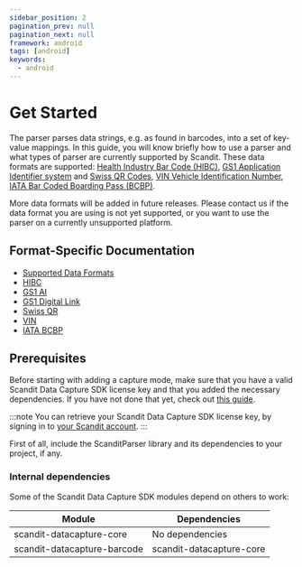 ```yaml
---
sidebar_position: 2
pagination_prev: null
pagination_next: null
framework: android
tags: [android]
keywords:
  - android
---
```


# Get Started

The parser parses data strings, e.g. as found in barcodes, into a set of key-value mappings. In this guide, you will know briefly how to use a parser and what types of parser are currently supported by Scandit. These data formats are supported: [Health Industry Bar Code (HIBC)](https://docs.scandit.com/data-capture-sdk/android/parser/hibc.html), [GS1 Application Identifier system](https://docs.scandit.com/data-capture-sdk/android/parser/gs1ai.html) and [Swiss QR Codes](https://docs.scandit.com/data-capture-sdk/android/parser/swissqr.html), [VIN Vehicle Identification Number](https://docs.scandit.com/data-capture-sdk/android/parser/vin.html), [IATA Bar Coded Boarding Pass (BCBP)](https://docs.scandit.com/data-capture-sdk/android/parser/iata-bcbp.html).

More data formats will be added in future releases. Please contact us if the data format you are using is not yet supported, or you want to use the parser on a currently unsupported platform.

## Format-Specific Documentation

- [Supported Data Formats](https://docs.scandit.com/data-capture-sdk/android/parser/formats.html)
- [HIBC](https://docs.scandit.com/data-capture-sdk/android/parser/hibc.html)
- [GS1 AI](https://docs.scandit.com/data-capture-sdk/android/parser/gs1ai.html)
- [GS1 Digital Link](https://docs.scandit.com/data-capture-sdk/android/parser/gs1-digital-link.html)
- [Swiss QR](https://docs.scandit.com/data-capture-sdk/android/parser/swissqr.html)
- [VIN](https://docs.scandit.com/data-capture-sdk/android/parser/vin.html)
- [IATA BCBP](https://docs.scandit.com/data-capture-sdk/android/parser/iata-bcbp.html)

## Prerequisites

Before starting with adding a capture mode, make sure that you have a valid Scandit Data Capture SDK license key and that you added the necessary dependencies. If you have not done that yet, check out [this guide](../add-sdk.md).

:::note
You can retrieve your Scandit Data Capture SDK license key, by signing in to [your Scandit account](https://ssl.scandit.com/dashboard/sign-in).
:::

First of all, include the ScanditParser library and its dependencies to your project, if any.

### Internal dependencies

Some of the Scandit Data Capture SDK modules depend on others to work:

| Module                                   | Dependencies                                                                               |
| ---------------------------------------- | ------------------------------------------------------------------------------------------ |
| scandit-datacapture-core    | No dependencies    |
| scandit-datacapture-barcode | scandit-datacapture-core     |
